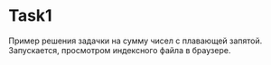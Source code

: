 # Task1
Пример решения задачки на сумму чисел с плавающей запятой.
Запускается, просмотром индексного файла в браузере.
